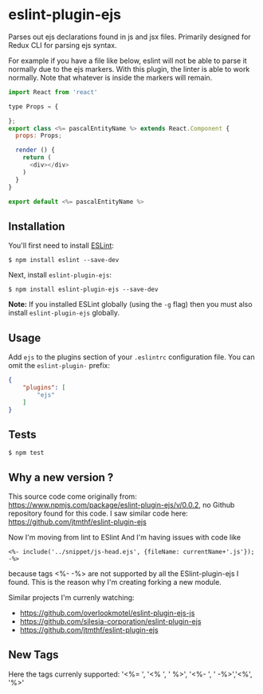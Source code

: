 # eslint-plugin-ejs

Parses out ejs declarations found in js and jsx files. Primarily designed for Redux CLI for parsing ejs syntax.

For example if you have a file like below, eslint will not be able to parse it normally due to the ejs markers. With this plugin, the linter is able to work normally. Note that whatever is inside the markers will remain.
```js
import React from 'react'

type Props = {

};
export class <%= pascalEntityName %> extends React.Component {
  props: Props;

  render () {
    return (
      <div></div>
    )
  }
}

export default <%= pascalEntityName %>
```

## Installation

You'll first need to install [ESLint](http://eslint.org):

```
$ npm install eslint --save-dev
```

Next, install `eslint-plugin-ejs`:

```
$ npm install eslint-plugin-ejs --save-dev
```

**Note:** If you installed ESLint globally (using the `-g` flag) then you must also install `eslint-plugin-ejs` globally.

## Usage

Add `ejs` to the plugins section of your `.eslintrc` configuration file. You can omit the `eslint-plugin-` prefix:

```json
{
    "plugins": [
        "ejs"
    ]
}
```

## Tests
```
$ npm test
```

## Why a new version ?
This source code come originally from: https://www.npmjs.com/package/eslint-plugin-ejs/v/0.0.2, no Github repository found for this code. I saw similar code here: https://github.com/jtmthf/eslint-plugin-ejs

Now I'm moving from lint to ESlint And I'm having issues with code like
```
<%- include('../snippet/js-head.ejs', {fileName: currentName+'.js'}); -%>

```

because tags <%- -%> are not supported by all the ESlint-plugin-ejs I found. This is the reason why I'm creating forking a new module.

Similar projects I'm currenly watching: 
* https://github.com/overlookmotel/eslint-plugin-ejs-js
* https://github.com/silesia-corporation/eslint-plugin-ejs
* https://github.com/jtmthf/eslint-plugin-ejs


## New Tags

Here the tags currenly supported: '<%= ', '<% ', ' %>', '<%- ', ' -%>','<%', '%>'
